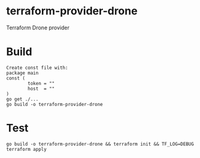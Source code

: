 # terraform-provider-drone
Terraform Drone provider

# Build
```
Create const file with:
package main
const (
        token = ""
        host  = ""
)
go get ./...
go build -o terraform-provider-drone
```

# Test
```
go build -o terraform-provider-drone && terraform init && TF_LOG=DEBUG terraform apply
```
